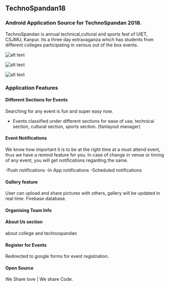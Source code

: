 ## TechnoSpandan18

### Android Application Source for TechnoSpandan 2018.

TechnoSpandan is annual technical,cultural and sports fest of UIET, CSJMU, Kanpur.
Its a three day extravaganza which has students from different colleges participating in various out of the box events.

![alt text](https://raw.githubusercontent.com/rahulXs/TechnoSpandan18/pic/pic1.png)

![alt text](https://raw.githubusercontent.com/rahulXs/TechnoSpandan18/pic/pic2.png)

![alt text](https://raw.githubusercontent.com/rahulXs/TechnoSpandan18/pic/pic3.png)

### Application Features

#### Different Sections for Events
Searching for any event is fun and super easy now.

- Events classified under different sections for ease of use, technical section, cultural section, sports section. (fanlayout manager)

#### Event Notifications
We know how important it is to be at the right time at a must attend event, thus we have a remind feature for you. In case of change in venue or timing of any event, you will get notifications regarding the same.

-Push notifications
-In App notifications
-Scheduled notifications

#### Gallery feature
User can upload and share pictures with others, gallery will be updated in real time. Firebase database.

#### Organising Team Info

#### About Us section
about college and technospandan

#### Register for Events
Redirected to google forms for event registration.

#### Open Source
We Share love | We share Code.

